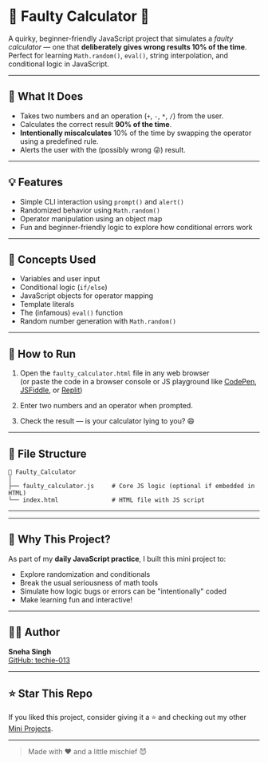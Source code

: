 # 🔢 Faulty Calculator 🤯

A quirky, beginner-friendly JavaScript project that simulates a *faulty calculator* — one that **deliberately gives wrong results 10% of the time**.  
Perfect for learning `Math.random()`, `eval()`, string interpolation, and conditional logic in JavaScript.

---

## 📌 What It Does

- Takes two numbers and an operation (`+`, `-`, `*`, `/`) from the user.
- Calculates the correct result **90% of the time**.
- **Intentionally miscalculates** 10% of the time by swapping the operator using a predefined rule.
- Alerts the user with the (possibly wrong 😜) result.

---

## 💡 Features

- Simple CLI interaction using `prompt()` and `alert()`
- Randomized behavior using `Math.random()`
- Operator manipulation using an object map
- Fun and beginner-friendly logic to explore how conditional errors work

---

## 🧠 Concepts Used

- Variables and user input
- Conditional logic (`if/else`)
- JavaScript objects for operator mapping
- Template literals
- The (infamous) `eval()` function
- Random number generation with `Math.random()`

---

## 🚀 How to Run

1. Open the `faulty_calculator.html` file in any web browser  
   (or paste the code in a browser console or JS playground like [CodePen](https://codepen.io), [JSFiddle](https://jsfiddle.net), or [Replit](https://replit.com))

2. Enter two numbers and an operator when prompted.

3. Check the result — is your calculator lying to you? 😄

---

## 📂 File Structure

```
📁 Faulty_Calculator
│
├── faulty_calculator.js     # Core JS logic (optional if embedded in HTML)
└── index.html               # HTML file with JS script
```

---



---

## 🎯 Why This Project?

As part of my **daily JavaScript practice**, I built this mini project to:
- Explore randomization and conditionals
- Break the usual seriousness of math tools
- Simulate how logic bugs or errors can be "intentionally" coded
- Make learning fun and interactive!

---

## 👩‍💻 Author

**Sneha Singh**  
[GitHub: techie-013](https://github.com/techie-013)

---

## ⭐️ Star This Repo

If you liked this project, consider giving it a ⭐️ and checking out my other [Mini Projects](https://github.com/techie-013/Python_Mini_Projects).

---

> Made with ❤️ and a little mischief 😈
